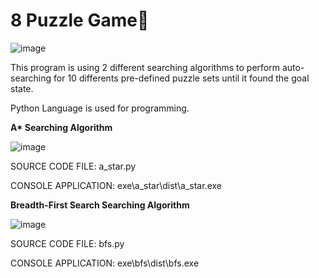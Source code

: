 # 8 Puzzle Game🧩

![image](https://user-images.githubusercontent.com/86295813/153883199-0401a2ff-7f00-4686-84c6-8428dd5ad8d7.png)

This program is using 2 different searching algorithms to perform auto-searching for 10 differents pre-defined puzzle sets until it found the goal state.

Python Language is used for programming.

__A* Searching Algorithm__

![image](https://user-images.githubusercontent.com/86295813/153755521-fbe1877f-83f2-4261-addf-682352191ff6.png)

SOURCE CODE FILE: a_star.py

CONSOLE APPLICATION: exe\a_star\dist\a_star.exe

__Breadth-First Search Searching Algorithm__

![image](https://user-images.githubusercontent.com/86295813/153755567-e5d55343-b9ba-43d8-ae2e-725673641d73.png)

SOURCE CODE FILE: bfs.py

CONSOLE APPLICATION: exe\bfs\dist\bfs.exe
